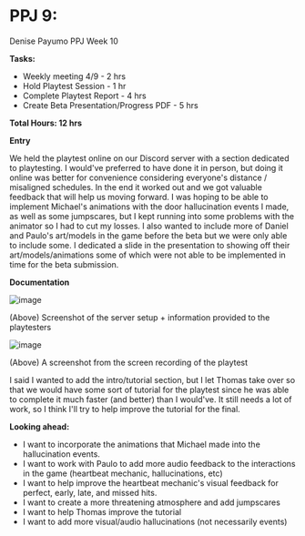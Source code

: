 # PPJ 9: 
Denise Payumo PPJ Week 10

**Tasks:**

- Weekly meeting 4/9 - 2 hrs
- Hold Playtest Session - 1 hr
- Complete Playtest Report - 4 hrs
- Create Beta Presentation/Progress PDF - 5 hrs

**Total Hours: 12 hrs**

**Entry** 

We held the playtest online on our Discord server with a section dedicated to playtesting. I would've preferred to have done it in person, but doing it online was better for convenience considering everyone's distance / misaligned schedules. In the end it worked out and we got valuable feedback that will help us moving forward. I was hoping to be able to implement Michael's animations with the door hallucination events I made, as well as some jumpscares, but I kept running into some problems with the animator so I had to cut my losses. I also wanted to include more of Daniel and Paulo's art/models in the game before the beta but we were only able to include some. I dedicated a slide in the presentation to showing off their art/models/animations some of which were not able to be implemented in time for the beta submission.

**Documentation**


![image](https://github.com/user-attachments/assets/6d0ca7a0-bbb4-4bf8-9328-bc0a2ae4c55b)

(Above) Screenshot of the server setup + information provided to the playtesters

![image](https://github.com/user-attachments/assets/40180ff0-ef63-4d6d-905c-00b3e6b2c595)


(Above) A screenshot from the screen recording of the playtest

I said I wanted to add the intro/tutorial section, but I let Thomas take over so that we would have some sort of tutorial for the playtest since he was able to complete it much faster (and better) than I would've. It still needs a lot of work, so I think I'll try to help improve the tutorial for the final.


**Looking ahead:**
- I want to incorporate the animations that Michael made into the hallucination events.
- I want to work with Paulo to add more audio feedback to the interactions in the game (heartbeat mechanic, hallucinations, etc)
- I want to help improve the heartbeat mechanic's visual feedback for perfect, early, late, and missed hits.
- I want to create a more threatening atmosphere and add jumpscares
- I want to help Thomas improve the tutorial
- I want to add more visual/audio hallucinations (not necessarily events)
